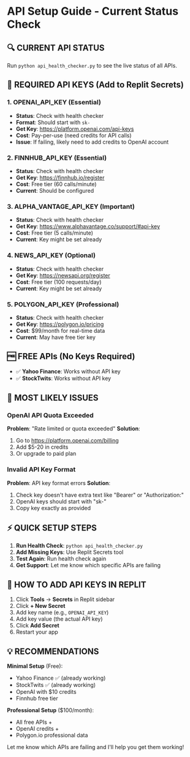 
# API Setup Guide - Current Status Check

## 🔍 CURRENT API STATUS

Run `python api_health_checker.py` to see the live status of all APIs.

## 🔑 REQUIRED API KEYS (Add to Replit Secrets)

### 1. **OPENAI_API_KEY** (Essential)
- **Status**: Check with health checker
- **Format**: Should start with `sk-`
- **Get Key**: https://platform.openai.com/api-keys
- **Cost**: Pay-per-use (need credits for API calls)
- **Issue**: If failing, likely need to add credits to OpenAI account

### 2. **FINNHUB_API_KEY** (Essential)
- **Status**: Check with health checker  
- **Get Key**: https://finnhub.io/register
- **Cost**: Free tier (60 calls/minute)
- **Current**: Should be configured

### 3. **ALPHA_VANTAGE_API_KEY** (Important)
- **Status**: Check with health checker
- **Get Key**: https://www.alphavantage.co/support/#api-key
- **Cost**: Free tier (5 calls/minute)
- **Current**: Key might be set already

### 4. **NEWS_API_KEY** (Optional)
- **Status**: Check with health checker
- **Get Key**: https://newsapi.org/register
- **Cost**: Free tier (100 requests/day)
- **Current**: Key might be set already

### 5. **POLYGON_API_KEY** (Professional)
- **Status**: Check with health checker
- **Get Key**: https://polygon.io/pricing
- **Cost**: $99/month for real-time data
- **Current**: May have free tier key

## 🆓 FREE APIs (No Keys Required)
- ✅ **Yahoo Finance**: Works without API key
- ✅ **StockTwits**: Works without API key

## 🚨 MOST LIKELY ISSUES

### OpenAI API Quota Exceeded
**Problem**: "Rate limited or quota exceeded"
**Solution**: 
1. Go to https://platform.openai.com/billing
2. Add $5-20 in credits
3. Or upgrade to paid plan

### Invalid API Key Format
**Problem**: API key format errors
**Solution**:
1. Check key doesn't have extra text like "Bearer" or "Authorization:"
2. OpenAI keys should start with "sk-"
3. Copy key exactly as provided

## ⚡ QUICK SETUP STEPS

1. **Run Health Check**: `python api_health_checker.py`
2. **Add Missing Keys**: Use Replit Secrets tool
3. **Test Again**: Run health check again
4. **Get Support**: Let me know which specific APIs are failing

## 🔧 HOW TO ADD API KEYS IN REPLIT

1. Click **Tools** → **Secrets** in Replit sidebar
2. Click **+ New Secret**
3. Add key name (e.g., `OPENAI_API_KEY`)
4. Add key value (the actual API key)
5. Click **Add Secret**
6. Restart your app

## 💡 RECOMMENDATIONS

**Minimal Setup** (Free):
- Yahoo Finance ✅ (already working)
- StockTwits ✅ (already working)  
- OpenAI with $10 credits
- Finnhub free tier

**Professional Setup** ($100/month):
- All free APIs +
- OpenAI credits +
- Polygon.io professional data

Let me know which APIs are failing and I'll help you get them working!
